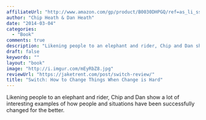 ```yaml
---
affiliateUrl: "http://www.amazon.com/gp/product/B0030DHPGQ/ref=as_li_ss_tl?ie=UTF8&camp=1789&creative=390957&creativeASIN=B0030DHPGQ&linkCode=as2&tag=jaktre-20"
author: "Chip Heath & Dan Heath"
date: "2014-03-04"
categories:
  - "Book"
comments: true
description: "Likening people to an elephant and rider, Chip and Dan show a lot of interesting examples of how people and situations have been successfully changed "
draft: false
keywords: ""
layout: "book"
image: "http://i.imgur.com/mEyRbZ8.jpg"
reviewUrl: "https://jaketrent.com/post/switch-review/"
title: "Switch: How to Change Things When Change is Hard"
---
```


Likening people to an elephant and rider, Chip and Dan show a lot of interesting examples of how people and situations have been successfully changed for the better.
